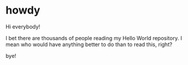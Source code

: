 howdy
=====


Hi everybody!

I bet there are thousands of people reading my Hello World repository. I mean who would have anything better to do than to read this, right?

bye!
